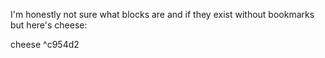 

I'm honestly not sure what blocks are and if they exist without bookmarks but here's cheese: 

cheese ^c954d2